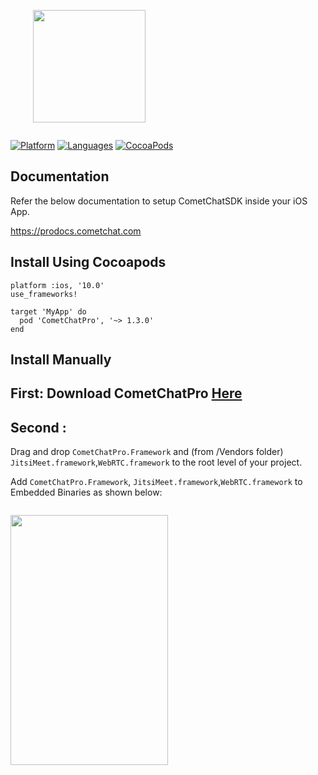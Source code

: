 <div style="width:100%">
	<div style="width:50%; display:inline-block">
		<p align="center">
		<img align="center" width="180" height="180" alt="" src="https://github.com/cometchat-pro/ios-swift-chat-app/blob/master/Screenshots/CometChat%20Logo.png">	
		</p>	
	</div>	
</div>

[![Platform](https://img.shields.io/badge/platform-iOS-orange.svg)](https://cocoapods.org/pods/CometChatPulseSDK)
[![Languages](https://img.shields.io/badge/language-Objective--C%20%7C%20Swift-orange.svg)](https://github.com/CometChat-Pulse/ios-swift-chat-app)
[![CocoaPods](https://img.shields.io/badge/pod-v0.0.5-green.svg)](https://cocoapods.org/pods/CometChatPulseSDK)

## Documentation

Refer the below documentation to setup CometChatSDK inside your iOS App.

https://prodocs.cometchat.com

## Install Using Cocoapods

```
platform :ios, '10.0'
use_frameworks!

target 'MyApp' do
  pod 'CometChatPro', '~> 1.3.0'
end 
```
## Install Manually

## First: Download CometChatPro [Here](https://github.com/CometChat-Pulse/ios-swift-chat-app/archive/master.zip)
## Second :
Drag and drop `CometChatPro.Framework` and (from /Vendors folder) `JitsiMeet.framework`,`WebRTC.framework` to the root level of your project.

Add `CometChatPro.Framework`, `JitsiMeet.framework`,`WebRTC.framework` to Embedded Binaries as shown below:
<div style="width:100%">
	<div style="width:50%; display:inline-block">
		<p align="center">
		<img align="center" width="100%" height="400" alt="" src="https://files.readme.io/99e4532-Adding_framework_manually.png">	
		</p>	
	</div>	
</div>
